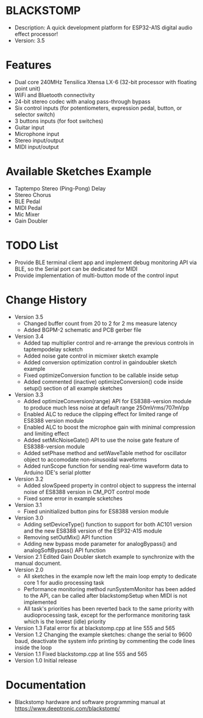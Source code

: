 # BLACKSTOMP
* Description: A quick development platform for ESP32-A1S digital audio effect processor!
* Version: 3.5

# Features
- Dual core 240MHz Tensilica Xtensa LX-6 (32-bit processor with floating point unit)
- WiFi and Bluetooth connectivity
- 24-bit stereo codec with analog pass-through bypass
- Six control inputs (for potentiometers, expression pedal, button, or selector switch)
- 3 buttons inputs (for foot switches)
- Guitar input
- Microphone input
- Stereo input/output
- MIDI input/output

# Available Sketches Example
- Taptempo Stereo (Ping-Pong) Delay 
- Stereo Chorus
- BLE Pedal
- MIDI Pedal
- Mic Mixer
- Gain Doubler
 
# TODO List
- Provide BLE terminal client app and implement debug monitoring API via BLE, so the Serial port can be dedicated for MIDI
- Provide implementation of multi-button mode of the control input

# Change History
* Version 3.5
  + Changed buffer count from 20 to 2 for 2 ms measure latency
  + Added BGPM-2 schematic and PCB gerber file
* Version 3.4
  + Added tap multiplier control and re-arrange the previous controls in taptempodelay scketch
  + Added noise gate control in micmixer sketch example
  + Added conversion optimization control in gaindoubler sketch example
  + Fixed optimizeConversion function to be callable inside setup
  + Added commented (inactive) optimizeConversion() code inside setup() section of all example sketches
* Version 3.3
  + Added optimizeConversion(range) API for ES8388-version module to produce much less noise at default range 250mVrms/707mVpp
  + Enabled ALC to reduce the clipping effect for limited range of ES8388 version module
  + Enabled ALC to boost the microphoe gain with minimal compression and limiting effect
  + Added setMicNoiseGate() API to use the noise gate feature of ES8388-version module
  + Added setPhase method and setWaveTable method for oscillator object to accomodate non-sinusoidal waveforms
  + Added runScope function for sending real-time waveform data to Arduino IDE's serial plotter
* Version 3.2
  + Added slowSpeed property in control object to suppress the internal noise of ES8388 version in CM_POT control mode
  + Fixed some error in example scketches
* Version 3.1
  + Fixed uninitialized button pins for ES8388 version module
* Version 3.0 
  + Adding setDeviceType() function to support for both AC101 version and the new ES8388 version of the ESP32-A1S module
  + Removing setOutMix() API function
  + Adding new bypass mode parameter for analogBypass() and analogSoftBypass() API function
* Version 2.1 Edited Gain Doubler sketch example to synchronize with the manual document.
* Version 2.0
  + All sketches in the example now left the main loop empty to dedicate core 1 for audio processing task
  + Performance monitoring method runSystemMonitor has been added to the API, can be called after blackstompSetup when MIDI is not implemented
  + All task's priorities has been reverted back to the same priority with audioprocessing task, except for the performance monitoring task which is the lowest (idle) priority
* Version 1.3 Fatal error fix at blackstomp.cpp at line 555 and 565
* Version 1.2 Changing the example sketches: change the serial to 9600 baud, deactivate the system info printing by commenting the code lines inside the loop
* Version 1.1 Fixed blackstomp.cpp at line 555 and 565
* Version 1.0 Initial release

# Documentation
- Blackstomp hardware and software programming manual at https://www.deeptronic.com/blackstomp/
